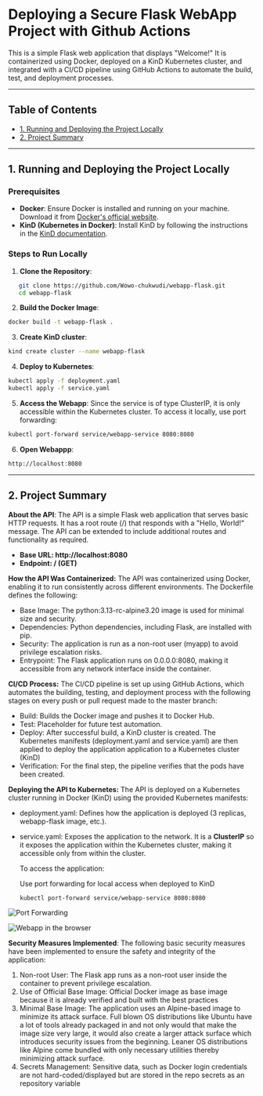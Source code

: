 # Deploying a Secure Flask WebApp Project with Github Actions 

This is a simple Flask web application that displays "Welcome!" It is containerized using Docker, deployed on a KinD Kubernetes cluster, and integrated with a CI/CD pipeline using GitHub Actions to automate the build, test, and deployment processes.

---

## Table of Contents
- [1. Running and Deploying the Project Locally](#1-running-and-deploying-the-project-locally)
- [2. Project Summary](#2-project-summary)

---

## 1. Running and Deploying the Project Locally

### Prerequisites
- **Docker**: Ensure Docker is installed and running on your machine. Download it from [Docker's official website](https://www.docker.com/get-started).
- **KinD (Kubernetes in Docker)**: Install KinD by following the instructions in the [KinD documentation](https://kind.sigs.k8s.io/docs/user/quick-start/).

### Steps to Run Locally

1. **Clone the Repository**:
```bash
   git clone https://github.com/Wowo-chukwudi/webapp-flask.git
   cd webapp-flask
```
2. **Build the Docker Image**:
```bash
docker build -t webapp-flask .
```
3. **Create KinD cluster**:
```bash
kind create cluster --name webapp-flask
```
4. **Deploy to Kubernetes**:
```bash
kubectl apply -f deployment.yaml
kubectl apply -f service.yaml
```
5. **Access the Webapp**: Since the service is of type ClusterIP, it is only accessible within the Kubernetes cluster. To access it locally, use port forwarding:
```bash
kubectl port-forward service/webapp-service 8080:8080
```
6. **Open Webappp**:
```bash
http://localhost:8080
```

---

## 2. Project Summary
**About the API**:
The API is a simple Flask web application that serves basic HTTP requests. It has a root route (/) that responds with a "Hello, World!" message. The API can be extended to include additional routes and functionality as required.
  - **Base URL: http://localhost:8080**
  - **Endpoint: / (GET)**

**How the API Was Containerized:**
The API was containerized using Docker, enabling it to run consistently across different environments. The Dockerfile defines the following:

  - Base Image: The python:3.13-rc-alpine3.20 image is used for minimal size and security.
  - Dependencies: Python dependencies, including Flask, are installed with pip.
  - Security: The application is run as a non-root user (myapp) to avoid privilege escalation risks.
  - Entrypoint: The Flask application runs on 0.0.0.0:8080, making it accessible from any network interface inside the container.

**CI/CD Process:**
The CI/CD pipeline is set up using GitHub Actions, which automates the building, testing, and deployment process with the following stages on every push or pull request made to the master branch:

  - Build: Builds the Docker image and pushes it to Docker Hub.
  - Test: Placeholder for future test automation.
  - Deploy: After successful build, a KinD cluster is created. The Kubernetes manifests (deployment.yaml and service.yaml) are then applied to deploy the application application to a Kubernetes cluster (KinD)
  - Verification: For the final step, the pipeline verifies that the pods have been created.

**Deploying the API to Kubernetes:**
The API is deployed on a Kubernetes cluster running in Docker (KinD) using the provided Kubernetes manifests:

  - deployment.yaml: Defines how the application is deployed (3 replicas, webapp-flask image, etc.).
  - service.yaml: Exposes the application to the network. It is a **ClusterIP** so it exposes the application within the Kubernetes cluster, making it accessible only from within the cluster.

    To access the application:

    Use port forwarding for local access when deployed to KinD
    ```bash
    kubectl port-forward service/webapp-service 8080:8080
    ```
![Port Forwarding](https://github.com/user-attachments/assets/5f135c38-f887-4038-a23e-2411180a1ab2)

![Webapp in the browser](https://github.com/user-attachments/assets/3130dac4-eaee-42a9-8f62-8fbb6b85610a)

**Security Measures Implemented**:
 The following basic security measures have been implemented to ensure the safety and integrity of the application:

  1. Non-root User: The Flask app runs as a non-root user inside the container to prevent privilege escalation.
  2. Use of Official Base Image: Official Docker image as base image because it is already verified and built with the best practices
  3. Minimal Base Image: The application uses an Alpine-based image to minimize its attack surface. Full blown OS distributions like Ubuntu have a lot of tools already packaged in and not only would that make the image size very large, it would also create a larger attack surface which introduces security issues from the beginning. Leaner OS distributions like Alpine come bundled with only necessary utilities thereby minimizing attack surface.
  4. Secrets Management: Sensitive data, such as Docker login credentials are not hard-coded/displayed but are stored in the repo secrets as an repository variable
